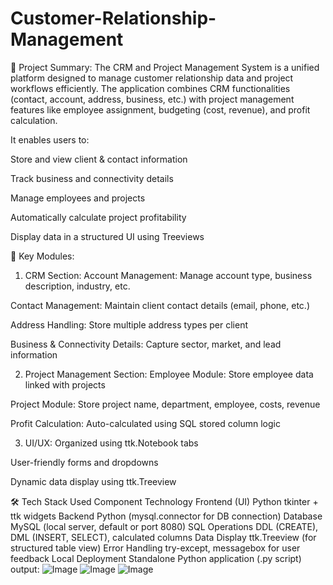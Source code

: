 # Customer-Relationship-Management

🎯 Project Summary:
The CRM and Project Management System is a unified platform designed to manage customer relationship data and project workflows efficiently. The application combines CRM functionalities (contact, account, address, business, etc.) with project management features like employee assignment, budgeting (cost, revenue), and profit calculation.

It enables users to:

Store and view client & contact information

Track business and connectivity details

Manage employees and projects

Automatically calculate project profitability

Display data in a structured UI using Treeviews

🧩 Key Modules:
1. CRM Section:
Account Management: Manage account type, business description, industry, etc.

Contact Management: Maintain client contact details (email, phone, etc.)

Address Handling: Store multiple address types per client

Business & Connectivity Details: Capture sector, market, and lead information

2. Project Management Section:
Employee Module: Store employee data linked with projects

Project Module: Store project name, department, employee, costs, revenue

Profit Calculation: Auto-calculated using SQL stored column logic

3. UI/UX:
Organized using ttk.Notebook tabs

User-friendly forms and dropdowns

Dynamic data display using ttk.Treeview

🛠️ Tech Stack Used
Component	Technology
Frontend (UI)	Python tkinter + ttk widgets
Backend	Python (mysql.connector for DB connection)
Database	MySQL (local server, default or port 8080)
SQL Operations	DDL (CREATE), DML (INSERT, SELECT), calculated columns
Data Display	ttk.Treeview (for structured table view)
Error Handling	try-except, messagebox for user feedback
Local Deployment	Standalone Python application (.py script)
output:
![Image](https://github.com/user-attachments/assets/61b9e8bd-a6e9-461c-b074-6d35b5cd2434)
![Image](https://github.com/user-attachments/assets/5ca958a4-dde7-46f6-b079-7f0eb74d51e3)
![Image](https://github.com/user-attachments/assets/6c82c4c7-c987-4bd7-9fe0-5d1a62e979d5)
